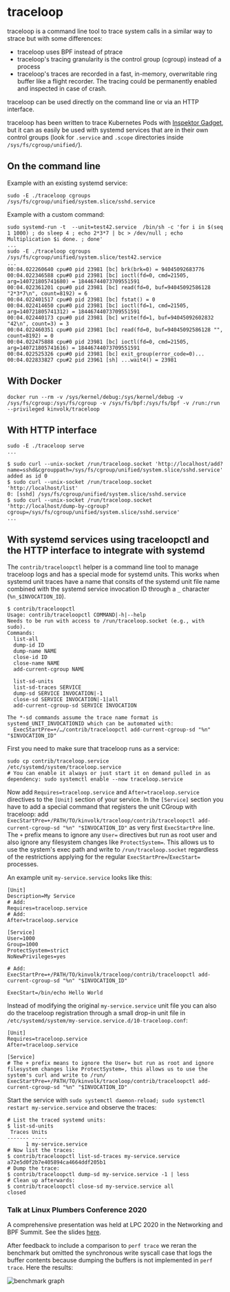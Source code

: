 # traceloop

traceloop is a command line tool to trace system calls in a similar way to
strace but with some differences:
- traceloop uses BPF instead of ptrace
- traceloop's tracing granularity is the control group (cgroup) instead of a
  process
- traceloop's traces are recorded in a fast, in-memory, overwritable ring
  buffer like a flight recorder. The tracing could be permanently enabled and
  inspected in case of crash.

traceloop can be used directly on the command line or via an HTTP interface.

traceloop has been written to trace Kubernetes Pods with [Inspektor
Gadget](https://github.com/kinvolk/inspektor-gadget), but it can as easily be
used with systemd services that are in their own control groups (look for
`.service` and `.scope` directories inside `/sys/fs/cgroup/unified/`).

## On the command line

Example with an existing systemd service:
```
sudo -E ./traceloop cgroups /sys/fs/cgroup/unified/system.slice/sshd.service
```

Example with a custom command:
```
sudo systemd-run -t  --unit=test42.service  /bin/sh -c 'for i in $(seq 1 1000) ; do sleep 4 ; echo 2*3*7 | bc > /dev/null ; echo Multiplication $i done. ; done'
...
sudo -E ./traceloop cgroups /sys/fs/cgroup/unified/system.slice/test42.service
...
00:04.022260640 cpu#0 pid 23981 [bc] brk(brk=0) = 94045092683776
00:04.022346588 cpu#0 pid 23981 [bc] ioctl(fd=0, cmd=21505, arg=140721805741680) = 18446744073709551591
00:04.022361201 cpu#0 pid 23981 [bc] read(fd=0, buf=94045092586128 "2*3*7\n", count=8192) = 6
00:04.022401517 cpu#0 pid 23981 [bc] fstat() = 0
00:04.022414650 cpu#0 pid 23981 [bc] ioctl(fd=1, cmd=21505, arg=140721805741312) = 18446744073709551591
00:04.022440173 cpu#0 pid 23981 [bc] write(fd=1, buf=94045092602832 "42\n", count=3) = 3
00:04.022460351 cpu#0 pid 23981 [bc] read(fd=0, buf=94045092586128 "", count=8192) = 0
00:04.022475888 cpu#0 pid 23981 [bc] ioctl(fd=0, cmd=21505, arg=140721805741616) = 18446744073709551591
00:04.022525326 cpu#0 pid 23981 [bc] exit_group(error_code=0)...
00:04.022833827 cpu#2 pid 23961 [sh] ...wait4() = 23981
```


## With Docker

```
docker run --rm -v /sys/kernel/debug:/sys/kernel/debug -v /sys/fs/cgroup:/sys/fs/cgroup -v /sys/fs/bpf:/sys/fs/bpf -v /run:/run --privileged kinvolk/traceloop
```

## With HTTP interface

```
sudo -E ./traceloop serve
...

$ sudo curl --unix-socket /run/traceloop.socket 'http://localhost/add?name=sshd&cgrouppath=/sys/fs/cgroup/unified/system.slice/sshd.service'
added as id 0
$ sudo curl --unix-socket /run/traceloop.socket 'http://localhost/list'
0: [sshd] /sys/fs/cgroup/unified/system.slice/sshd.service
$ sudo curl --unix-socket /run/traceloop.socket 'http://localhost/dump-by-cgroup?cgroup=/sys/fs/cgroup/unified/system.slice/sshd.service'
...

```

## With systemd services using traceloopctl and the HTTP interface to integrate with systemd

The `contrib/traceloopctl` helper is a command line tool to manage traceloop logs and has a special mode for systemd units.
This works when systemd unit traces have a name that consits of the systemd unit file name combined with the systemd service invocation ID through a `_` character (`%n_$INVOCATION_ID`).

```
$ contrib/traceloopctl
Usage: contrib/traceloopctl COMMAND|-h|--help
Needs to be run with access to /run/traceloop.socket (e.g., with sudo).
Commands:
  list-all
  dump-id ID
  dump-name NAME
  close-id ID
  close-name NAME
  add-current-cgroup NAME

  list-sd-units
  list-sd-traces SERVICE
  dump-sd SERVICE INVOCATION|-1
  close-sd SERVICE INVOCATION|-1|all
  add-current-cgroup-sd SERVICE INVOCATION

The *-sd commands assume the trace name format is systemd_UNIT_INVOCATIONID which can be automated with:
  ExecStartPre=+/…/contrib/traceloopctl add-current-cgroup-sd "%n" "$INVOCATION_ID"
```

First you need to make sure that traceloop runs as a service:

```
sudo cp contrib/traceloop.service /etc/systemd/system/traceloop.service
# You can enable it always or just start it on demand pulled in as dependency: sudo systemctl enable --now traceloop.service
```

Now add `Requires=traceloop.service` and `After=traceloop.service` directives to the `[Unit]` section of your service.
In the `[Service]` section you have to add a special command that registers the unit CGroup with traceloop: add `ExecStartPre=+/PATH/TO/kinvolk/traceloop/contrib/traceloopctl add-current-cgroup-sd "%n" "$INVOCATION_ID"` as very first `ExecStartPre` line.
The `+` prefix means to ignore any `User=` directives but run as root user and also ignore any filesystem changes like `ProtectSystem=`.
This allows us to use the system's exec path and write to `/run/traceloop.socket` regardless of the restrictions applying for the regular `ExecStartPre=`/`ExecStart=` processes.

An example unit `my-service.service` looks like this:

```
[Unit]
Description=My Service
# Add:
Requires=traceloop.service
# Add:
After=traceloop.service

[Service]
User=1000
Group=1000
ProtectSystem=strict
NoNewPrivileges=yes

# Add:
ExecStartPre=+/PATH/TO/kinvolk/traceloop/contrib/traceloopctl add-current-cgroup-sd "%n" "$INVOCATION_ID"

ExecStart=/bin/echo Hello World
```

Instead of modifying the original `my-service.service` unit file you can also do the traceloop registration through a small drop-in unit file in `/etc/systemd/system/my-service.service.d/10-traceloop.conf`:

```
[Unit]
Requires=traceloop.service
After=traceloop.service

[Service]
# The + prefix means to ignore the User= but run as root and ignore filesystem changes like ProtectSystem=, this allows us to use the system's curl and write to /run/
ExecStartPre=+/PATH/TO/kinvolk/traceloop/contrib/traceloopctl add-current-cgroup-sd "%n" "$INVOCATION_ID"
```

Start the service with `sudo systemctl daemon-reload; sudo systemctl restart my-service.service` and observe the traces:

```
# List the traced systemd units:
$ list-sd-units
 Traces Units
------- -----
      1 my-service.service
# Now list the traces:
$ contrib/traceloopctl list-sd-traces my-service.service
a72e5d0f2b7e405894ca4664ddf205b1
# Dump the trace:
$ contrib/traceloopctl dump-sd my-service.service -1 | less
# Clean up afterwards:
$ contrib/traceloopctl close-sd my-service.service all
closed
```

### Talk at Linux Plumbers Conference 2020

A comprehensive presentation was held at LPC 2020 in the Networking and BPF Summit.
See the slides [here](https://linuxplumbersconf.org/event/7/contributions/667/attachments/510/919/Traceloop_and_BPF_Linux_Plumbers_Conference_-_LPC_2020.pdf).

After feedback to include a comparison to `perf trace` we reran the benchmark but omitted the synchronous write syscall case that logs the buffer contents because dumping the buffers is not implemented in `perf trace`. Here the results:

![benchmark graph](contrib/graph-2020-08-25.png)
